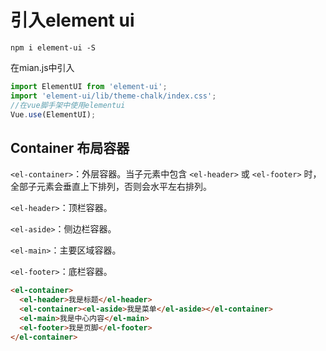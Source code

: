 # 引入element ui

```
npm i element-ui -S
```

在mian.js中引入

```js
import ElementUI from 'element-ui';
import 'element-ui/lib/theme-chalk/index.css';
//在vue脚手架中使用elementui
Vue.use(ElementUI);
```



## Container 布局容器

`<el-container>`：外层容器。当子元素中包含 `<el-header>` 或 `<el-footer>` 时，全部子元素会垂直上下排列，否则会水平左右排列。

`<el-header>`：顶栏容器。

`<el-aside>`：侧边栏容器。

`<el-main>`：主要区域容器。

`<el-footer>`：底栏容器。

```HTML
<el-container>
  <el-header>我是标题</el-header>
  <el-container><el-aside>我是菜单</el-aside></el-container>
  <el-main>我是中心内容</el-main>
  <el-footer>我是页脚</el-footer>
</el-container>
```

